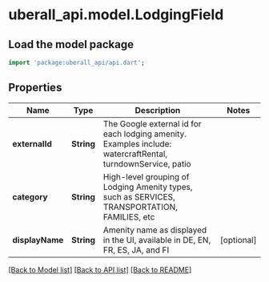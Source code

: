 # uberall_api.model.LodgingField

## Load the model package
```dart
import 'package:uberall_api/api.dart';
```

## Properties
Name | Type | Description | Notes
------------ | ------------- | ------------- | -------------
**externalId** | **String** | The Google external id for each lodging amenity. Examples include: watercraftRental, turndownService, patio | 
**category** | **String** | High-level grouping of Lodging Amenity types, such as SERVICES, TRANSPORTATION, FAMILIES, etc | 
**displayName** | **String** | Amenity name as displayed in the UI, available in DE, EN, FR, ES, JA, and FI | [optional] 

[[Back to Model list]](../README.md#documentation-for-models) [[Back to API list]](../README.md#documentation-for-api-endpoints) [[Back to README]](../README.md)


